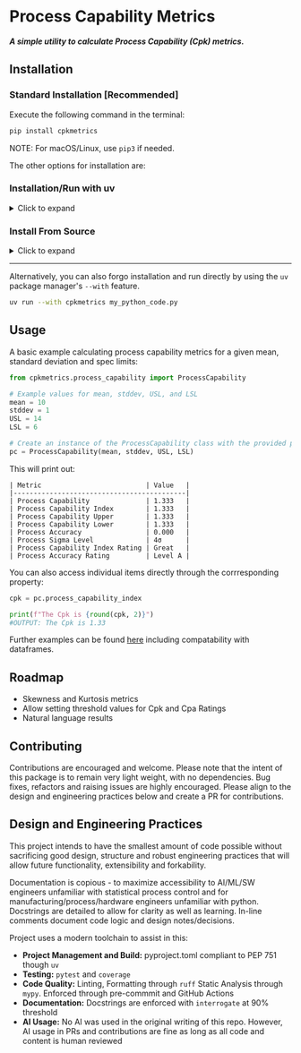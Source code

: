 # Process Capability Metrics

***A simple utility to calculate Process Capability (Cpk) metrics.***

## Installation

### Standard Installation [Recommended]

Execute the following command in the terminal:

```bash
pip install cpkmetrics
```

NOTE: For macOS/Linux, use `pip3` if needed.

The other options for installation are:

### Installation/Run with uv

<details>
<summary>Click to expand</summary>

Install with the uv package manager (modern python tooling standard):

```bash
uv pip install cpkmetrics
```

</details>

### Install From Source

<details>
<summary>Click to expand</summary>
Clone this repo and install:

```bash
git clone https://github.com/your-username/cpkmetrics.git  # Replace with actual repo URL
cd cpkmetrics
python -m venv venv # Optically create virtual environment - not necessary given the lack of dependencies in this package
source venv/bin/activate # On Windows: .\venv\Scripts\activate (Ignore if you dont create a venv)
pip install -e .
```

</details>

------

Alternatively, you can also forgo installation and run directly by using the `uv` package manager's `--with` feature.

```bash
uv run --with cpkmetrics my_python_code.py 
```

## Usage

A basic example calculating process capability metrics for a given mean, standard deviation and spec limits:

```python
from cpkmetrics.process_capability import ProcessCapability

# Example values for mean, stddev, USL, and LSL
mean = 10
stddev = 1
USL = 14
LSL = 6

# Create an instance of the ProcessCapability class with the provided parameters. Instantiation also automatically prints results to the terminal (unless you pass print_results=False arg)
pc = ProcessCapability(mean, stddev, USL, LSL)
```

This will print out:

```
| Metric                          | Value   |
|-------------------------------------------|
| Process Capability              | 1.333   |
| Process Capability Index        | 1.333   |
| Process Capability Upper        | 1.333   |
| Process Capability Lower        | 1.333   |
| Process Accuracy                | 0.000   |
| Process Sigma Level             | 4σ      |
| Process Capability Index Rating | Great   |
| Process Accuracy Rating         | Level A |
```

You can also access individual items directly through the corrresponding property:

```python
cpk = pc.process_capability_index

print(f"The Cpk is {round(cpk, 2)}")
#OUTPUT: The Cpk is 1.33
```

Further examples can be found [here](examples) including compatability with dataframes.

## Roadmap

- Skewness and Kurtosis metrics
- Allow setting threshold values for Cpk and Cpa Ratings
- Natural language results

## Contributing

Contributions are encouraged and welcome. Please note that the intent of this package is to remain very light weight, with no dependencies. Bug fixes, refactors and raising issues are highly encouraged. Please align to the design and engineering practices below and create a PR for contributions.

## Design and Engineering Practices

This project intends to have the smallest amount of code possible without sacrificing good design, structure and robust engineering practices that will allow future functionality, extensibility and forkability.

Documentation is copious - to maximize accessibility to AI/ML/SW engineers unfamiliar with statistical process control and for manufacturing/process/hardware engineers unfamiliar with python. Docstrings are detailed to allow for clarity as well as learning. In-line comments document code logic and design notes/decisions.

Project uses a modern toolchain to assist in this:

- **Project Management and Build:** pyproject.toml compliant to PEP 751 though `uv`
- **Testing:** `pytest` and `coverage`
- **Code Quality:** Linting, Formatting through `ruff` Static Analysis through `mypy`. Enforced through pre-commmit and GitHub Actions
- **Documentation:** Docstrings are enforced with `interrogate` at 90% threshold
- **AI Usage:** No AI was used in the original writing of this repo. However, AI usage in PRs and contributions are fine as long as all code and content is human reviewed
